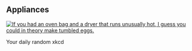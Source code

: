 ## Appliances
[![If you had an oven bag and a dryer that runs unusually hot, I guess you could in theory make tumbled eggs.](https://imgs.xkcd.com/comics/appliances.png)](https://xkcd.com/2420/ "If you had an oven bag and a dryer that runs unusually hot, I guess you could in theory make tumbled eggs.")

Your daily random xkcd
